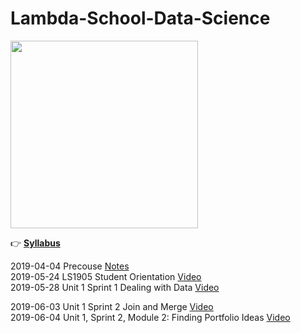 # Lambda-School-Data-Science

<img width=300 src="https://github.com/Nov05/Lambda-School-Data-Science/blob/master/pictures/lambda-school-vector-logo.jpg">  

:point_right: **[Syllabus](https://learn.lambdaschool.com/syllabus/ds)**  

2019-04-04 Precouse [Notes](https://github.com/Nov05/Lambda-School-Data-Science/blob/master/readme/precourse.md)  
2019-05-24 LS1905 Student Orientation [Video](https://youtu.be/i2FlKBBZtS0)  
2019-05-28 Unit 1 Sprint 1 Dealing with Data [Video](https://github.com/Nov05/DS-Unit-1-Sprint-1-Dealing-With-Data)  

2019-06-03 Unit 1 Sprint 2 Join and Merge [Video](https://youtu.be/3vLHRhqxWMI)    
2019-06-04 Unit 1, Sprint 2, Module 2: Finding Portfolio Ideas [Video](https://youtu.be/UMzc8ZMlLGI)

